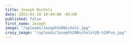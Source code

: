 ```yaml
---
title: Joseph Nichols
date: 2023-01-10 10:49:00 -05:00
published: false
first_name: Joseph
image: "/uploads/Joseph%20Nichols.jpg"
crazy_image: "/uploads/Joseph%20Nichols%20-%20Fun.jpg"
---
```



